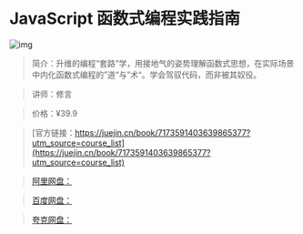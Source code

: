 # JavaScript 函数式编程实践指南

![img](../../assets/45f9fef4024a462cb01e9dfabe3080df~tplv-k3u1fbpfcp-no-mark:280:280:200:280.png)

> 简介：升维的编程“套路”学，用接地气的姿势理解函数式思想，在实际场景中内化函数式编程的”道“与”术“。学会驾驭代码，而非被其奴役。

> 讲师：修言

> 价格：¥39.9

> [官方链接：https://juejin.cn/book/7173591403639865377?utm_source=course_list](https://juejin.cn/book/7173591403639865377?utm_source=course_list)

> [阿里网盘：]()

> [百度网盘：]()

> [夸克网盘：]()
